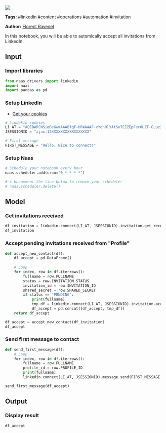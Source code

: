 <a href="https://app.naas.ai/user-redirect/naas/downloader?url=https://raw.githubusercontent.com/jupyter-naas/awesome-notebooks/master/LinkedIn/LinkedIn_Accept_all_invitations_and_send_first_message.ipynb" target="_parent"><img src="https://naasai-public.s3.eu-west-3.amazonaws.com/open_in_naas.svg"/></a>

**Tags:** #linkedin #content #operations #automation #invitation

**Author:** [Florent Ravenel](https://www.linkedin.com/in/ACoAABCNSioBW3YZHc2lBHVG0E_TXYWitQkmwog/)

In this notebook, you will be able to automically accept all invitations from LinkedIn

## Input

### Import libraries



```python
from naas_drivers import linkedin
import naas
import pandas as pd
```

### Setup LinkedIn

- [Get your cookies](/d20a8e7e508e42af8a5b52e33f3dba75)


```python
# Lindekin cookies
LI_AT = "AQEDARCNSioDe6wmAAABfqF-HR4AAAF-xYqhHlYAtSu7EZZEpFer0UZF-GLuz2DNSz4asOOyCRxPGFjenv37irMObYYgxxxxxxx"
JSESSIONID = "ajax:12XXXXXXXXXXXXXXXXX"

# First message
FIRST_MESSAGE = "Hello, Nice to connect!"
```

### Setup Naas


```python
# Schedule your notebook every hour
naas.scheduler.add(cron="0 * * * *")

#-> Uncomment the line below to remove your scheduler
# naas.scheduler.delete()
```

## Model

### Get invitations received


```python
df_invitation = linkedin.connect(LI_AT, JSESSIONID).invitation.get_received()
df_invitation
```

### Accept pending invitations received from "Profile"


```python
def accept_new_contact(df):
    df_accept = pd.DataFrame()
    
    # Loop
    for index, row in df.iterrows():
        fullname = row.FULLNAME
        status = row.INVITATION_STATUS
        invitation_id = row.INVITATION_ID
        shared_secret = row.SHARED_SECRET
        if status == "PENDING":
            print(fullname)
            tmp_df = linkedin.connect(LI_AT, JSESSIONID).invitation.accept(invitation_id, shared_secret)
            df_accept = pd.concat([df_accept, tmp_df])
    return df_accept

df_accept = accept_new_contact(df_invitation)
df_accept
```

### Send first message to contact


```python
def send_first_message(df):
    # Loop
    for index, row in df.iterrows():
        fullname = row.FULLNAME
        profile_id = row.PROFILE_ID
        print(fullname)
        linkedin.connect(LI_AT, JSESSIONID).message.send(FIRST_MESSAGE, profile_id)

send_first_message(df_accept)
```

## Output


### Display result



```python
df_accept
```
